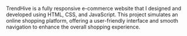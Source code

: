 TrendHive is a fully responsive e-commerce website that I designed and developed using HTML, CSS, and JavaScript. This project simulates an online shopping platform, offering a user-friendly interface and smooth navigation to enhance the overall shopping experience.
